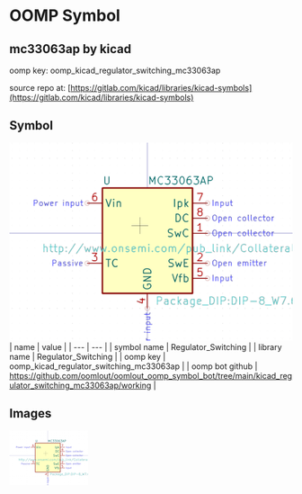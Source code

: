 # OOMP Symbol  
## mc33063ap  by kicad  
  
oomp key: oomp_kicad_regulator_switching_mc33063ap  
  
source repo at: [https://gitlab.com/kicad/libraries/kicad-symbols](https://gitlab.com/kicad/libraries/kicad-symbols)  
## Symbol  
  
[![working.png](working_600.png)](working.png)  
| name | value | 
| --- | --- | 
| symbol name | Regulator_Switching | 
| library name | Regulator_Switching | 
| oomp key | oomp_kicad_regulator_switching_mc33063ap | 
| oomp bot github | https://github.com/oomlout/oomlout_oomp_symbol_bot/tree/main/kicad_regulator_switching_mc33063ap/working | 
## Images  
  
[![working.png](working_140.png)](working.png)  

